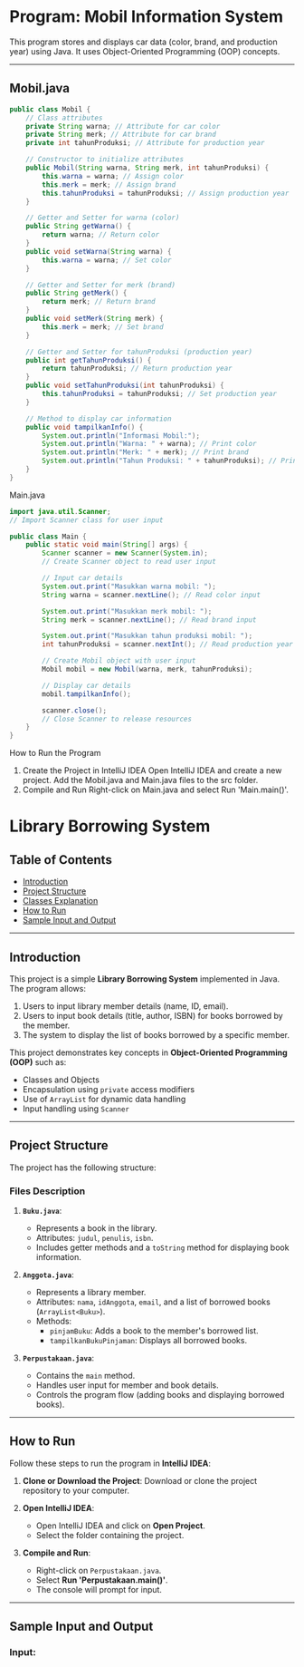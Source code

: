 # Program: Mobil Information System

This program stores and displays car data (color, brand, and production year) using Java. It uses Object-Oriented Programming (OOP) concepts.

---

## Mobil.java

```java
public class Mobil { 
    // Class attributes
    private String warna; // Attribute for car color
    private String merk; // Attribute for car brand
    private int tahunProduksi; // Attribute for production year

    // Constructor to initialize attributes
    public Mobil(String warna, String merk, int tahunProduksi) {
        this.warna = warna; // Assign color
        this.merk = merk; // Assign brand
        this.tahunProduksi = tahunProduksi; // Assign production year
    }

    // Getter and Setter for warna (color)
    public String getWarna() {
        return warna; // Return color
    }
    public void setWarna(String warna) {
        this.warna = warna; // Set color
    }

    // Getter and Setter for merk (brand)
    public String getMerk() {
        return merk; // Return brand
    }
    public void setMerk(String merk) {
        this.merk = merk; // Set brand
    }

    // Getter and Setter for tahunProduksi (production year)
    public int getTahunProduksi() {
        return tahunProduksi; // Return production year
    }
    public void setTahunProduksi(int tahunProduksi) {
        this.tahunProduksi = tahunProduksi; // Set production year
    }

    // Method to display car information
    public void tampilkanInfo() {
        System.out.println("Informasi Mobil:");
        System.out.println("Warna: " + warna); // Print color
        System.out.println("Merk: " + merk); // Print brand
        System.out.println("Tahun Produksi: " + tahunProduksi); // Print production year
    }
}
```
Main.java
```java
import java.util.Scanner; 
// Import Scanner class for user input

public class Main {
    public static void main(String[] args) {
        Scanner scanner = new Scanner(System.in); 
        // Create Scanner object to read user input

        // Input car details
        System.out.print("Masukkan warna mobil: ");
        String warna = scanner.nextLine(); // Read color input

        System.out.print("Masukkan merk mobil: ");
        String merk = scanner.nextLine(); // Read brand input

        System.out.print("Masukkan tahun produksi mobil: ");
        int tahunProduksi = scanner.nextInt(); // Read production year input

        // Create Mobil object with user input
        Mobil mobil = new Mobil(warna, merk, tahunProduksi);

        // Display car details
        mobil.tampilkanInfo();

        scanner.close(); 
        // Close Scanner to release resources
    }
}

```
How to Run the Program
1. Create the Project in IntelliJ IDEA
Open IntelliJ IDEA and create a new project.
Add the Mobil.java and Main.java files to the src folder.
2. Compile and Run
Right-click on Main.java and select Run 'Main.main()'.

# Library Borrowing System

## Table of Contents
- [Introduction](#introduction)
- [Project Structure](#project-structure)
- [Classes Explanation](#classes-explanation)
- [How to Run](#how-to-run)
- [Sample Input and Output](#sample-input-and-output)

---

## Introduction

This project is a simple **Library Borrowing System** implemented in Java. The program allows:
1. Users to input library member details (name, ID, email).
2. Users to input book details (title, author, ISBN) for books borrowed by the member.
3. The system to display the list of books borrowed by a specific member.

This project demonstrates key concepts in **Object-Oriented Programming (OOP)** such as:
- Classes and Objects
- Encapsulation using `private` access modifiers
- Use of `ArrayList` for dynamic data handling
- Input handling using `Scanner`

---

## Project Structure

The project has the following structure:


### Files Description
1. **`Buku.java`**:
   - Represents a book in the library.
   - Attributes: `judul`, `penulis`, `isbn`.
   - Includes getter methods and a `toString` method for displaying book information.

2. **`Anggota.java`**:
   - Represents a library member.
   - Attributes: `nama`, `idAnggota`, `email`, and a list of borrowed books (`ArrayList<Buku>`).
   - Methods:
     - `pinjamBuku`: Adds a book to the member's borrowed list.
     - `tampilkanBukuPinjaman`: Displays all borrowed books.

3. **`Perpustakaan.java`**:
   - Contains the `main` method.
   - Handles user input for member and book details.
   - Controls the program flow (adding books and displaying borrowed books).

---

## How to Run

Follow these steps to run the program in **IntelliJ IDEA**:

1. **Clone or Download the Project**:
   Download or clone the project repository to your computer.

2. **Open IntelliJ IDEA**:
   - Open IntelliJ IDEA and click on **Open Project**.
   - Select the folder containing the project.

3. **Compile and Run**:
   - Right-click on `Perpustakaan.java`.
   - Select **Run 'Perpustakaan.main()'**.
   - The console will prompt for input.

---

## Sample Input and Output

### Input:


